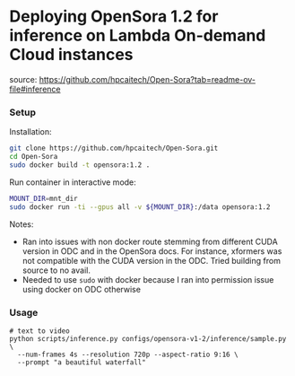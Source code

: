 # Deploying OpenSora 1.2 for inference on Lambda On-demand Cloud instances

source: https://github.com/hpcaitech/Open-Sora?tab=readme-ov-file#inference


### Setup

Installation:
```bash
git clone https://github.com/hpcaitech/Open-Sora.git
cd Open-Sora
sudo docker build -t opensora:1.2 .
```

Run container in interactive mode:
```bash
MOUNT_DIR=mnt_dir
sudo docker run -ti --gpus all -v ${MOUNT_DIR}:/data opensora:1.2
```

Notes:
* Ran into issues with non docker route stemming from different CUDA version in ODC and in the OpenSora docs. For instance, xformers was not compatible with the CUDA version in the ODC. Tried building from source to no avail.
* Needed to use `sudo` with docker because I ran into permission issue using docker on ODC otherwise

### Usage

```
# text to video
python scripts/inference.py configs/opensora-v1-2/inference/sample.py \
  --num-frames 4s --resolution 720p --aspect-ratio 9:16 \
  --prompt "a beautiful waterfall"
```